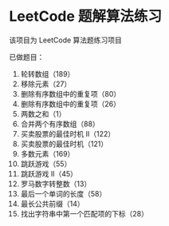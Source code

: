 # LeetCode 题解算法练习

该项目为 LeetCode 算法题练习项目

已做题目：

1. 轮转数组（189）
2. 移除元素（27）
3. 删除有序数组中的重复项（80）
4. 删除有序数组中的重复项（26）
5. 两数之和（1）
6. 合并两个有序数组（88）
7. 买卖股票的最佳时机 II（122）
8. 买卖股票的最佳时机（121）
9. 多数元素（169）
10. 跳跃游戏（55）
11. 跳跃游戏 II（45）
12. 罗马数字转整数（13）
13. 最后一个单词的长度（58）
14. 最长公共前缀（14）
15. 找出字符串中第一个匹配项的下标（28）
